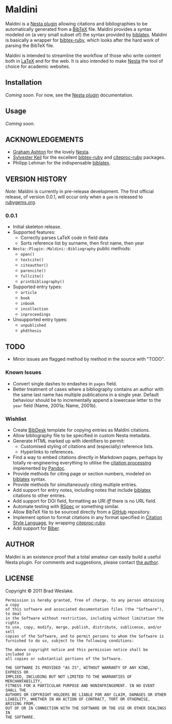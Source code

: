 # Maldini #

Maldini is a [Nesta plugin][nestaplug] allowing citations and bibliographies to be automatically generated from a [BibTeX][bibtex] file. Maldini provides a syntax modeled on (a very small subset of) the syntax provided by [biblatex][biblatex].  Maldini is basically a wrapper for [bibtex-ruby][bruby], which looks after the hard work of parsing the BibTeX file.

Maldini is intended to streamline the workflow of those who write content both in [LaTeX][latex] and for the web.  It is also intended to make [Nesta][nesta] the tool of choice for academic websites.

## Installation ##

*Coming soon*. For now, see the [Nesta plugin][nestaplug] documentation.

## Usage ##

*Coming soon*.

## ACKNOWLEDGEMENTS ##

- [Graham Ashton][ashton] for the lovely [Nesta][nesta].
- [Sylvester Keil][keil] for the excellent [bibtex-ruby][bruby] and [citeproc-ruby][cruby] packages.
- Philipp Lehman for the indispensable [biblatex][biblatex].

## VERSION HISTORY ##

*Note*: Maldini is currently in pre-release development.  The first official release, of version 0.0.1, will occur only when a `gem` is released to [rubygems.org][rubygems.org].

### 0.0.1 ###

- Initial skeleton release.
- Supported features:
  - Correctly parses LaTeX code in field data
  - Sorts reference list by surname, then first name, then year
- `Nesta::Plugin::Maldini::Bibliography` public methods:
  - `open()`
  - `textcite()`
  - `citeauthor()`
  - `parencite()`
  - `fullcite()`
  - `printbibliography()`
- Supported entry types:
  - `article`
  - `book`
  - `inbook`
  - `incollection`
  - `inproceedings`
- Unsupported entry types:
  - `unpublished`
  - `phdthesis`

## TODO ##

- Minor issues are flagged method by method in the source with "TODO".

### Known Issues ###

- Convert single dashes to endashes in `pages` field.
- Better treatment of cases where a bibliography contains an author with the same last name has multiple publications in a single year. Default behaviour should be to incrementally append a lowercase letter to the `year` field (Name, 2001a; Name, 2001b).

### Wishlist ###

- Create [BibDesk][bibdesk] template for copying entries as Maldini citations.
- Allow bibliography file to be specified in custom Nesta metadata.
- Generate HTML marked up with identifiers to permit:
  - Customised styling of citations and (especially) reference lists.
  - Hyperlinks to references. 
- Find a way to embed citations directly in Markdown pages, perhaps by totally re-engineering everything to utilise the [citation processing][citepandoc] implemented by [Pandoc][pandoc].
- Provide methods for citing page or section numbers, modeled on [biblatex][biblatex] syntax.
- Provide methods for simultaneously citing multiple entries.
- Add support for entry notes, including notes that include [biblatex][biblatex] citations to other entries.
- Add support for DOI field, formatting as URI *iff* there is no URL field.
- Automate testing with [RSpec][rspec] or something similar.
- Allow BibTeX file to be sourced directly from a [GitHub][github] repository.
- Implement option to format citations in any format specified in [Citation Style Language][csl], by wrapping [citeproc-ruby][cruby].
- Add support for [Biber][biber].

## AUTHOR ##

Maldini is an existence proof that a total amateur can easily build a useful Nesta plugin.  For comments and suggestions, please contact [the author][brad].

## LICENSE ##

Copyright © 2011 Brad Weslake.

    Permission is hereby granted, free of charge, to any person obtaining a copy
    of this software and associated documentation files (the "Software"), to deal
    in the Software without restriction, including without limitation the rights
    to use, copy, modify, merge, publish, distribute, sublicense, and/or sell
    copies of the Software, and to permit persons to whom the Software is
    furnished to do so, subject to the following conditions:

    The above copyright notice and this permission notice shall be included in
    all copies or substantial portions of the Software.

    THE SOFTWARE IS PROVIDED "AS IS", WITHOUT WARRANTY OF ANY KIND, EXPRESS OR
    IMPLIED, INCLUDING BUT NOT LIMITED TO THE WARRANTIES OF MERCHANTABILITY,
    FITNESS FOR A PARTICULAR PURPOSE AND NONINFRINGEMENT. IN NO EVENT SHALL THE
    AUTHORS OR COPYRIGHT HOLDERS BE LIABLE FOR ANY CLAIM, DAMAGES OR OTHER
    LIABILITY, WHETHER IN AN ACTION OF CONTRACT, TORT OR OTHERWISE, ARISING FROM,
    OUT OF OR IN CONNECTION WITH THE SOFTWARE OR THE USE OR OTHER DEALINGS IN
    THE SOFTWARE.

[ashton]: http://www.zerply.com/profile/grahamashton
[biber]: http://biblatex-biber.sourceforge.net/
[bibdesk]: http://bibdesk.sourceforge.net/
[biblatex]: http://ctan.math.utah.edu/ctan/tex-archive/help/Catalogue/entries/biblatex.html
[bibtex]: http://www.ctan.org/pkg/bibtex
[brad]: http://bweslake.org/
[bruby]: http://inukshuk.github.com/bibtex-ruby/
[citepandoc]: http://johnmacfarlane.net/pandoc/README.html#citations
[cruby]: https://github.com/inukshuk/citeproc-ruby
[csl]: http://citationstyles.org/
[github]: http://github.com/
[hamlredcarpet]: https://github.com/nex3/haml/pull/383
[haml]: http://haml-lang.com/
[keil]: http://sylvester.keil.or.at/
[latex]: http://www.latex-project.org/
[nestaplug]: nestacms.com/docs/plugins/
[nesta]: http://nestacms.com/
[pandoc]: http://johnmacfarlane.net/pandoc/index.html
[redcarpet]: https://github.com/tanoku/redcarpet
[rspec]: http://rspec.info/
[smarty]: http://daringfireball.net/projects/smartypants/

[rubygems.org]: rubygems.org
